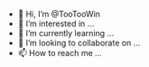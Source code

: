 - 👋 Hi, I’m @TooTooWin
- 👀 I’m interested in ...
- 🌱 I’m currently learning ...
- 💞️ I’m looking to collaborate on ...
- 📫 How to reach me ...

<!---
TooTooWin/TooTooWin is a just a regular person, learning new things.I didn't pick a special ✨ repository because its something I haven't learned yet. `README.md` (this file) appears on your GitHub profile.
You can click the Preview link to take a look at your changes.
--->
